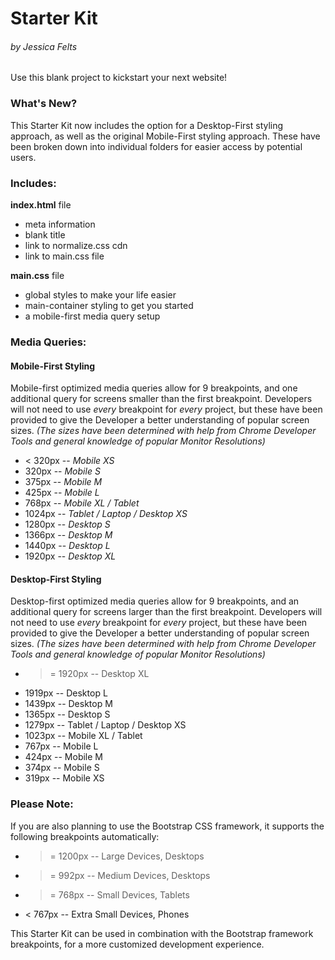 # Starter Kit
###### by Jessica Felts

Use this blank project to kickstart your next website!

### What's New?

This Starter Kit now includes the option for a Desktop-First styling approach, as well as the original Mobile-First styling approach. These have been broken down into individual folders for easier access by potential users.

### Includes:

**index.html** file
+ meta information
+ blank title
+ link to normalize.css cdn
+ link to main.css file

**main.css** file
+ global styles to make your life easier
+ main-container styling to get you started
+ a mobile-first media query setup

### Media Queries:

#### Mobile-First Styling

Mobile-first optimized media queries allow for 9 breakpoints, and one additional query for screens smaller than the first breakpoint. Developers will not need to use _every_ breakpoint for _every_ project, but these have been provided to give the Developer a better understanding of popular screen sizes. _(The sizes have been determined with help from Chrome Developer Tools and general knowledge of popular Monitor Resolutions)_

+ < 320px -- _Mobile XS_
+ 320px -- _Mobile S_
+ 375px -- _Mobile M_
+ 425px -- _Mobile L_
+ 768px -- _Mobile XL / Tablet_
+ 1024px -- _Tablet / Laptop / Desktop XS_
+ 1280px -- _Desktop S_
+ 1366px -- _Desktop M_
+ 1440px -- _Desktop L_
+ 1920px -- _Desktop XL_

#### Desktop-First Styling

Desktop-first optimized media queries allow for 9 breakpoints, and an additional query for screens larger than the first breakpoint. Developers will not need to use _every_ breakpoint for _every_ project, but these have been provided to give the Developer a better understanding of popular screen sizes. _(The sizes have been determined with help from Chrome Developer Tools and general knowledge of popular Monitor Resolutions)_

+ >= 1920px -- Desktop XL
+ 1919px -- Desktop L
+ 1439px -- Desktop M
+ 1365px -- Desktop S
+ 1279px -- Tablet / Laptop / Desktop XS
+ 1023px -- Mobile XL / Tablet
+ 767px -- Mobile L
+ 424px -- Mobile M
+ 374px -- Mobile S
+ 319px -- Mobile XS

### Please Note:

If you are also planning to use the Bootstrap CSS framework, it supports the following breakpoints automatically:

+ >= 1200px -- Large Devices, Desktops
+ >= 992px -- Medium Devices, Desktops
+ >= 768px -- Small Devices, Tablets
+ < 767px -- Extra Small Devices, Phones

This Starter Kit can be used in combination with the Bootstrap framework breakpoints, for a more customized development experience.
